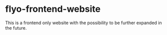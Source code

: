 # flyo-frontend-website 
This is a frontend only website with the possibility to be further expanded in the future.
